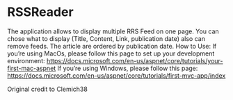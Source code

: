 # RSSReader
 The application allows to display multiple RRS Feed on one page. You can chose what to display (Title, Content, Link, publication date) also can remove feeds. The article are ordered by publication date.
How to Use:
If you’re using MacOs, please follow this page to set up your development environment:
https://docs.microsoft.com/en-us/aspnet/core/tutorials/your-first-mac-aspnet
If you’re using Windows, please follow this page: https://docs.microsoft.com/en-us/aspnet/core/tutorials/first-mvc-app/index



Original credit to Clemich38
